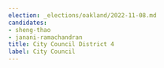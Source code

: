 ```yaml
---
election: _elections/oakland/2022-11-08.md
candidates:
- sheng-thao
- janani-ramachandran
title: City Council District 4
label: City Council
---
```

